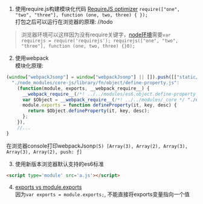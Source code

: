 1. 使用require.js构建模块化代码
[RequireJS optimizer](https://requirejs.org/docs/optimization.html#setup)
`
require(["one", "two", "three"], function (one, two, three) {
});
`  
打包之后可以运行在浏览器的原理: //todo
> 浏览器环境可以这样因为没有require关键字，[node环境](https://requirejs.org/docs/node.html#3)需要`var requirejs = require('requirejs'); requirejs(["one", "two", "three"], function (one, two, three) {}0);`

2. 使用webpack  
模块化原理:
```js
(window["webpackJsonp"] = window["webpackJsonp"] || []).push([["static/development/pages/index.js"],{
  "./node_modules/core-js/library/fn/object/define-property.js":
    (function(module, exports, __webpack_require__) {
      __webpack_require__(/*! ../../modules/es6.object.define-property */ "./node_modules/core-js/library/modules/es6.object.define-property.js");
      var $Object = __webpack_require__(/*! ../../modules/_core */ "./node_modules/core-js/library/modules/_core.js").Object;
      module.exports = function defineProperty(it, key, desc) {
        return $Object.defineProperty(it, key, desc);
      };
    }),
    //...
}
```
在浏览器console打印webpackJsonp`(5) [Array(3), Array(2), Array(3), Array(3), Array(2), push: ƒ]`

3. 使用新版本浏览器默认支持的es6标准
```html
<script type='module' src='a.js'></script>
```

4. [exports vs module.exports](https://www.cnblogs.com/minigrasshopper/p/7998812.html)  
因为`var exports = module.exports;`, 不能直接将exports变量指向一个值
